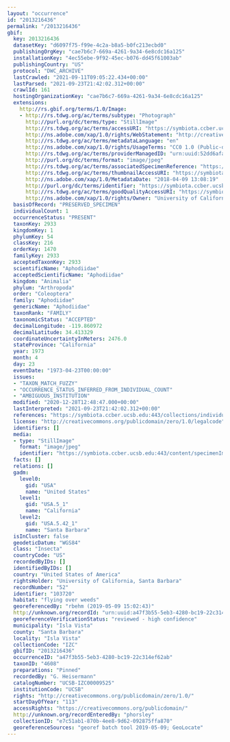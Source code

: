 ```yaml
---
layout: "occurrence"
id: "2013216436"
permalink: "/2013216436"
gbif:
  key: 2013216436
  datasetKey: "d6097f75-f99e-4c2a-b8a5-b0fc213ecbd0"
  publishingOrgKey: "cae7b6c7-669a-4261-9a34-6e8cdc16a125"
  installationKey: "4ec55ebe-9f92-45ec-b076-dd45f61003ab"
  publishingCountry: "US"
  protocol: "DWC_ARCHIVE"
  lastCrawled: "2021-09-11T09:05:22.434+00:00"
  lastParsed: "2021-09-23T21:42:02.312+00:00"
  crawlId: 161
  hostingOrganizationKey: "cae7b6c7-669a-4261-9a34-6e8cdc16a125"
  extensions:
    http://rs.gbif.org/terms/1.0/Image:
    - http://rs.tdwg.org/ac/terms/subtype: "Photograph"
      http://purl.org/dc/terms/type: "StillImage"
      http://rs.tdwg.org/ac/terms/accessURI: "https://symbiota.ccber.ucsb.edu:443/content/specimenImages/UCSB_IZC/UCSB-IZC00009/UCSB-IZC00009525_lg.jpg"
      http://ns.adobe.com/xap/1.0/rights/WebStatement: "http://creativecommons.org/publicdomain/zero/1.0/"
      http://rs.tdwg.org/ac/terms/metadataLanguage: "en"
      http://ns.adobe.com/xap/1.0/rights/UsageTerms: "CC0 1.0 (Public-domain)"
      http://rs.tdwg.org/ac/terms/providerManagedID: "urn:uuid:52dd6afa-facf-4e28-9c3b-7302043e1d5b"
      http://purl.org/dc/terms/format: "image/jpeg"
      http://rs.tdwg.org/ac/terms/associatedSpecimenReference: "https://symbiota.ccber.ucsb.edu:443/collections/individual/index.php?occid=103720"
      http://rs.tdwg.org/ac/terms/thumbnailAccessURI: "https://symbiota.ccber.ucsb.edu:443/content/specimenImages/UCSB_IZC/UCSB-IZC00009/UCSB-IZC00009525_tn.jpg"
      http://ns.adobe.com/xap/1.0/MetadataDate: "2018-04-09 13:08:19"
      http://purl.org/dc/terms/identifier: "https://symbiota.ccber.ucsb.edu:443/content/specimenImages/UCSB_IZC/UCSB-IZC00009/UCSB-IZC00009525_lg.jpg"
      http://rs.tdwg.org/ac/terms/goodQualityAccessURI: "https://symbiota.ccber.ucsb.edu:443/content/specimenImages/UCSB_IZC/UCSB-IZC00009/UCSB-IZC00009525.jpg"
      http://ns.adobe.com/xap/1.0/rights/Owner: "University of California, Santa Barbara"
  basisOfRecord: "PRESERVED_SPECIMEN"
  individualCount: 1
  occurrenceStatus: "PRESENT"
  taxonKey: 2933
  kingdomKey: 1
  phylumKey: 54
  classKey: 216
  orderKey: 1470
  familyKey: 2933
  acceptedTaxonKey: 2933
  scientificName: "Aphodiidae"
  acceptedScientificName: "Aphodiidae"
  kingdom: "Animalia"
  phylum: "Arthropoda"
  order: "Coleoptera"
  family: "Aphodiidae"
  genericName: "Aphodiidae"
  taxonRank: "FAMILY"
  taxonomicStatus: "ACCEPTED"
  decimalLongitude: -119.860972
  decimalLatitude: 34.413329
  coordinateUncertaintyInMeters: 2476.0
  stateProvince: "California"
  year: 1973
  month: 4
  day: 23
  eventDate: "1973-04-23T00:00:00"
  issues:
  - "TAXON_MATCH_FUZZY"
  - "OCCURRENCE_STATUS_INFERRED_FROM_INDIVIDUAL_COUNT"
  - "AMBIGUOUS_INSTITUTION"
  modified: "2020-12-28T12:48:47.000+00:00"
  lastInterpreted: "2021-09-23T21:42:02.312+00:00"
  references: "https://symbiota.ccber.ucsb.edu:443/collections/individual/index.php?occid=103720"
  license: "http://creativecommons.org/publicdomain/zero/1.0/legalcode"
  identifiers: []
  media:
  - type: "StillImage"
    format: "image/jpeg"
    identifier: "https://symbiota.ccber.ucsb.edu:443/content/specimenImages/UCSB_IZC/UCSB-IZC00009/UCSB-IZC00009525_lg.jpg"
  facts: []
  relations: []
  gadm:
    level0:
      gid: "USA"
      name: "United States"
    level1:
      gid: "USA.5_1"
      name: "California"
    level2:
      gid: "USA.5.42_1"
      name: "Santa Barbara"
  isInCluster: false
  geodeticDatum: "WGS84"
  class: "Insecta"
  countryCode: "US"
  recordedByIDs: []
  identifiedByIDs: []
  country: "United States of America"
  rightsHolder: "University of California, Santa Barbara"
  recordNumber: "52"
  identifier: "103720"
  habitat: "flying over weeds"
  georeferencedBy: "rbehm (2019-05-09 15:02:43)"
  http://unknown.org/recordId: "urn:uuid:a47f3b55-5eb3-4280-bc19-22c314ef62ab"
  georeferenceVerificationStatus: "reviewed - high confidence"
  municipality: "Isla Vista"
  county: "Santa Barbara"
  locality: "Isla Vista"
  collectionCode: "IZC"
  gbifID: "2013216436"
  occurrenceID: "a47f3b55-5eb3-4280-bc19-22c314ef62ab"
  taxonID: "4608"
  preparations: "Pinned"
  recordedBy: "G. Heisermann"
  catalogNumber: "UCSB-IZC00009525"
  institutionCode: "UCSB"
  rights: "http://creativecommons.org/publicdomain/zero/1.0/"
  startDayOfYear: "113"
  accessRights: "https://creativecommons.org/publicdomain/"
  http://unknown.org/recordEnteredBy: "phorsley"
  collectionID: "e7c51ab1-870b-4ee8-9d62-092875ffa870"
  georeferenceSources: "georef batch tool 2019-05-09; GeoLocate"
---
```

